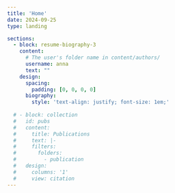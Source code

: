 ```yaml
---
title: 'Home'
date: 2024-09-25
type: landing

sections:
  - block: resume-biography-3
    content:
      # The user's folder name in content/authors/
      username: anna
      text: ""
    design:
      spacing:
        padding: [0, 0, 0, 0]
      biography:
        style: 'text-align: justify; font-size: 1em;'
        
  # - block: collection
  #   id: pubs
  #   content:
  #     title: Publications
  #     text: |-
  #     filters:
  #       folders:
  #         - publication
  #   design:
  #     columns: '1'
  #     view: citation
---
```

